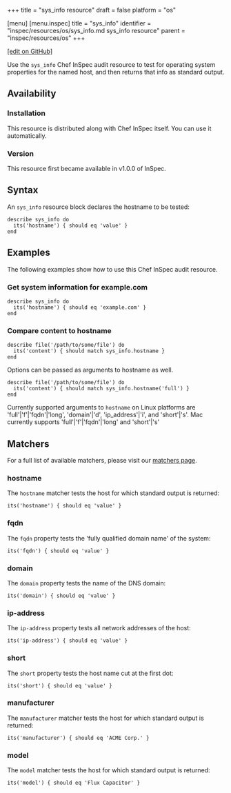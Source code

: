 +++
title = "sys_info resource"
draft = false
platform = "os"

[menu]
  [menu.inspec]
    title = "sys_info"
    identifier = "inspec/resources/os/sys_info.md sys_info resource"
    parent = "inspec/resources/os"
+++

[\[edit on GitHub\]](https://github.com/inspec/inspec/blob/master/www/content/inspec/resources/sys_info.md)

Use the `sys_info` Chef InSpec audit resource to test for operating system properties for the named host, and then returns that info as standard output.

## Availability

### Installation

This resource is distributed along with Chef InSpec itself. You can use it automatically.

### Version

This resource first became available in v1.0.0 of InSpec.

## Syntax

An `sys_info` resource block declares the hostname to be tested:

    describe sys_info do
      its('hostname') { should eq 'value' }
    end

## Examples

The following examples show how to use this Chef InSpec audit resource.

### Get system information for example.com

    describe sys_info do
      its('hostname') { should eq 'example.com' }
    end

### Compare content to hostname

    describe file('/path/to/some/file') do
      its('content') { should match sys_info.hostname }
    end

Options can be passed as arguments to hostname as well.

    describe file('/path/to/some/file') do
      its('content') { should match sys_info.hostname('full') }
    end

Currently supported arguments to `hostname` on Linux platforms are 'full'|'f'|'fqdn'|'long', 'domain'|'d', 'ip_address'|'i', and 'short'|'s'. Mac currently supports 'full'|'f'|'fqdn'|'long' and 'short'|'s'

## Matchers

For a full list of available matchers, please visit our [matchers page](/inspec/matchers/).

### hostname

The `hostname` matcher tests the host for which standard output is returned:

    its('hostname') { should eq 'value' }

### fqdn

The `fqdn` property tests the 'fully qualified domain name' of the system:

    its('fqdn') { should eq 'value' }

### domain

The `domain` property tests the name of the DNS domain:

    its('domain') { should eq 'value' }

### ip-address

The `ip-address` property tests all network addresses of the host:

    its('ip-address') { should eq 'value' }

### short

The `short` property tests the host name cut at the first dot:

    its('short') { should eq 'value' }

### manufacturer

The `manufacturer` matcher tests the host for which standard output is returned:

    its('manufacturer') { should eq 'ACME Corp.' }

### model

The `model` matcher tests the host for which standard output is returned:

    its('model') { should eq 'Flux Capacitor' }
